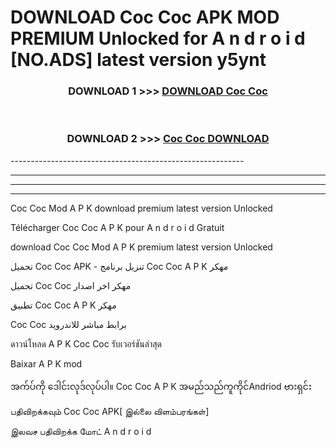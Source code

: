 # DOWNLOAD Coc Coc  APK MOD PREMIUM Unlocked for A n d r o i d [NO.ADS] latest version y5ynt 



<div align="center">

<h3>DOWNLOAD 1 >>> <a href="https://getmod2.web.app/?judul=Coc Coc ">DOWNLOAD Coc Coc </a></h3><br>

<h3>DOWNLOAD 2 >>> <a href="https://getmod2.web.app/?judul=Coc Coc ">Coc Coc  DOWNLOAD </a></h3>

</div>
----------------------------------------------------------

----------------------------------------------------------

----------------------------------------------------------

----------------------------------------------------------

Coc Coc  Mod A P K download premium latest version Unlocked

Télécharger Coc Coc  A P K pour A n d r o i d Gratuit

download Coc Coc  Mod A P K premium latest version Unlocked

تحميل Coc Coc  APK - تنزيل برنامج Coc Coc  A P K مهكر

تحميل Coc Coc  مهكر اخر اصدار

تطبيق Coc Coc  A P K مهكر

Coc Coc  برابط مباشر للاندرويد

ดาวน์โหลด A P K Coc Coc  รับเวอร์ชันล่าสุด

Baixar A P K mod

အက်ပ်ကို ဒေါင်းလုဒ်လုပ်ပါ။ Coc Coc  A P K အမည်သည်ကူကိုင်Andriod ဗားရှင်း

பதிவிறக்கவும் Coc Coc  APK[ இல்லை விளம்பரங்கள்] 
 
இலவச பதிவிறக்க மோட் A n d r o i d



